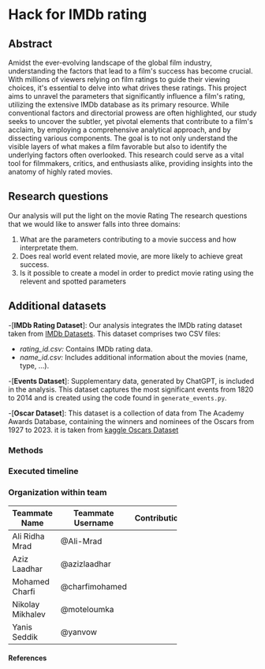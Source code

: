 # Hack for IMDb rating

## Abstract

Amidst the ever-evolving landscape of the global film industry, understanding the factors that lead to a film's success has become crucial. With millions of viewers relying on film ratings to guide their viewing choices, it's essential to delve into what drives these ratings. This project aims to unravel the parameters that significantly influence a film's rating, utilizing the extensive IMDb database as its primary resource. While conventional factors and directorial prowess are often highlighted, our study seeks to uncover the subtler, yet pivotal elements that contribute to a film's acclaim, by employing a comprehensive analytical approach, and by dissecting various components. The goal is to not only understand the visible layers of what makes a film favorable but also to identify the underlying factors often overlooked. This research could serve as a vital tool for filmmakers, critics, and enthusiasts alike, providing insights into the anatomy of highly rated movies.

## Research questions
Our analysis will put the light on the movie Rating The research questions that we would like to answer falls into three domains: 
1) What are the parameters contributing to a movie success and how interpretate them.
2) Does real world event related movie, are more likely to achieve great success.
3) Is it possible to create a model in order to predict movie rating using the relevent and spotted parameters 


## Additional datasets
-[**IMDb Rating Dataset**]:
Our analysis integrates the IMDb rating dataset taken from [IMDb Datasets](https://datasets.imdbws.com). This dataset comprises two CSV files:
- *rating_id.csv:* Contains IMDb rating data.
- *name_id.csv:* Includes additional information about the movies (name, type, ...).

-[**Events Dataset**]:
Supplementary data, generated by ChatGPT, is included in the analysis. This dataset captures the most significant events from 1820 to 2014 and is created using the code found in `generate_events.py`.

-[**Oscar Dataset**]:
This dataset is a collection of data from The Academy Awards Database, containing the winners and nominees of the Oscars from 1927 to 2023. it is taken from [kaggle Oscars Dataset](https://www.kaggle.com/datasets/unanimad/the-oscar-award) 

### Methods

### Executed timeline


### Organization within team

<table class="tg" style="table-layout: fixed; width: 342px">
<colgroup>
<col style="width: 16px">
<col style="width: 180px">
</colgroup>
<thead>
  <tr>
    <th class="tg-0lax">Teammate Name</th>
    <th class="tg-0lax">Teammate Username</th>
    <th class="tg-0lax">Contributions</th>
  </tr>
</thead>
<tbody>
  <tr>
    <td class="tg-0lax">Ali Ridha Mrad </td>
    <td class="tg-0lax">@Ali-Mrad </td>
    <td class="tg-0lax">  </td>
  </tr>
  <tr>
    <td class="tg-0lax">Aziz Laadhar </td>
    <td class="tg-0lax">@azizlaadhar </td>
    <td class="tg-0lax"> </td>
  </tr>
  <tr>
    <td class="tg-0lax">Mohamed Charfi </td>
    <td class="tg-0lax">@charfimohamed </td>
    <td class="tg-0lax"> </td>
  </tr>
  <tr>
    <td class="tg-0lax">Nikolay Mikhalev </td>
    <td class="tg-0lax">@moteloumka </td>
    <td class="tg-0lax"> </td>
  </tr>
  <tr>
    <td class="tg-0lax">Yanis Seddik </td>
    <td class="tg-0lax">@yanvow </td>
    <td class="tg-0lax"> </td>
  </tr>
</tbody>
</table>

#### References
